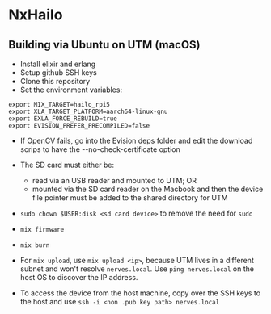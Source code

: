 # NxHailo

## Building via Ubuntu on UTM (macOS)

- Install elixir and erlang
- Setup github SSH keys
- Clone this repository
- Set the environment variables:

```shell
export MIX_TARGET=hailo_rpi5
export XLA_TARGET_PLATFORM=aarch64-linux-gnu
export EXLA_FORCE_REBUILD=true
export EVISION_PREFER_PRECOMPILED=false
```

- If OpenCV fails, go into the Evision deps folder and edit the download scrips to have the --no-check-certificate option

- The SD card must either be:
  - read via an USB reader and mounted to UTM; OR
  - mounted via the SD card reader on the Macbook and then the device file pointer must be added to the shared directory for UTM

- `sudo chown $USER:disk <sd card device>` to remove the need for `sudo`
- `mix firmware`
- `mix burn`

- For `mix upload`, use `mix upload <ip>`, because UTM lives in a different subnet and won't resolve `nerves.local`. Use `ping nerves.local` on the host OS to discover the IP address.

- To access the device from the host machine, copy over the SSH keys to the host and use `ssh -i <non .pub key path> nerves.local`